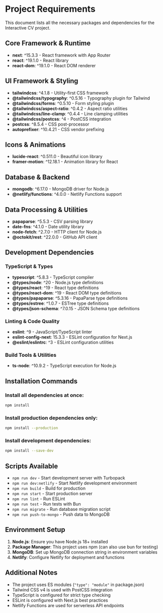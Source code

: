 # Project Requirements

This document lists all the necessary packages and dependencies for the Interactive CV project.

## Core Framework & Runtime
- **next**: ^15.3.3 - React framework with App Router
- **react**: ^19.1.0 - React library
- **react-dom**: ^19.1.0 - React DOM renderer

## UI Framework & Styling
- **tailwindcss**: ^4.1.8 - Utility-first CSS framework
- **@tailwindcss/typography**: ^0.5.16 - Typography plugin for Tailwind
- **@tailwindcss/forms**: ^0.5.10 - Form styling plugin
- **@tailwindcss/aspect-ratio**: ^0.4.2 - Aspect ratio utilities
- **@tailwindcss/line-clamp**: ^0.4.4 - Line clamping utilities
- **@tailwindcss/postcss**: ^4 - PostCSS integration
- **postcss**: ^8.5.4 - CSS post-processor
- **autoprefixer**: ^10.4.21 - CSS vendor prefixing

## Icons & Animations
- **lucide-react**: ^0.511.0 - Beautiful icon library
- **framer-motion**: ^12.18.1 - Animation library for React

## Database & Backend
- **mongodb**: ^6.17.0 - MongoDB driver for Node.js
- **@netlify/functions**: ^4.0.0 - Netlify Functions support

## Data Processing & Utilities
- **papaparse**: ^5.5.3 - CSV parsing library
- **date-fns**: ^4.1.0 - Date utility library
- **node-fetch**: ^2.7.0 - HTTP client for Node.js
- **@octokit/rest**: ^22.0.0 - GitHub API client

## Development Dependencies

### TypeScript & Types
- **typescript**: ^5.8.3 - TypeScript compiler
- **@types/node**: ^20 - Node.js type definitions
- **@types/react**: ^19 - React type definitions
- **@types/react-dom**: ^19 - React DOM type definitions
- **@types/papaparse**: ^5.3.16 - PapaParse type definitions
- **@types/estree**: ^1.0.7 - ESTree type definitions
- **@types/json-schema**: ^7.0.15 - JSON Schema type definitions

### Linting & Code Quality
- **eslint**: ^9 - JavaScript/TypeScript linter
- **eslint-config-next**: 15.3.3 - ESLint configuration for Next.js
- **@eslint/eslintrc**: ^3 - ESLint configuration utilities

### Build Tools & Utilities
- **ts-node**: ^10.9.2 - TypeScript execution for Node.js

## Installation Commands

### Install all dependencies at once:
```bash
npm install
```

### Install production dependencies only:
```bash
npm install --production
```

### Install development dependencies:
```bash
npm install --save-dev
```

## Scripts Available

- `npm run dev` - Start development server with Turbopack
- `npm run dev:netlify` - Start Netlify development environment
- `npm run build` - Build for production
- `npm run start` - Start production server
- `npm run lint` - Run ESLint
- `npm run test` - Run tests with Bun
- `npm run migrate` - Run database migration script
- `npm run push-to-mongo` - Push data to MongoDB

## Environment Setup

1. **Node.js**: Ensure you have Node.js 18+ installed
2. **Package Manager**: This project uses npm (can also use bun for testing)
3. **MongoDB**: Set up MongoDB connection string in environment variables
4. **Netlify**: Configure Netlify for deployment and functions

## Additional Notes

- The project uses ES modules (`"type": "module"` in package.json)
- Tailwind CSS v4 is used with PostCSS integration
- TypeScript is configured for strict type checking
- ESLint is configured with Next.js best practices
- Netlify Functions are used for serverless API endpoints
